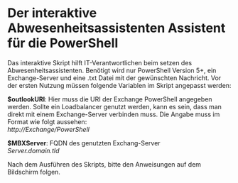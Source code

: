 # Der interaktive Abwesenheitsassistenten Assistent für die PowerShell

Das interaktive Skript hilft IT-Verantwortlichen beim setzen des
Abwesenheitsassistenten. Benötigt wird nur PowerShell Version 5+, ein
Exchange-Server und eine .txt Datei mit der gewünschten Nachricht. Vor der
ersten Nutzung müssen folgende Variablen im Skript angepasst werden:

**$outlookURI**: Hier muss die URI der Exchange PowerShell angegeben werden. Sollte
ein Loadbalancer genutzt werden, kann es sein, dass man direkt mit einem
Exchange-Server verbinden muss. Die Angabe muss im Format wie folgt aussehen:\
*http://Exchange/PowerShell*

**$MBXServer**: FQDN des genutzten Exchang-Server\
*Server.domain.tld*

Nach dem Ausführen des Skripts, bitte den Anweisungen auf dem Bildschirm folgen.
